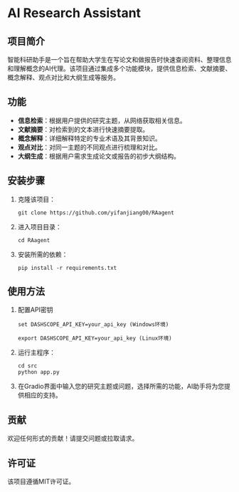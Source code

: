 # AI Research Assistant

## 项目简介

智能科研助手是一个旨在帮助大学生在写论文和做报告时快速查阅资料、整理信息和理解概念的AI代理。该项目通过集成多个功能模块，提供信息检索、文献摘要、概念解释、观点对比和大纲生成等服务。

## 功能

- **信息检索**：根据用户提供的研究主题，从网络获取相关信息。
- **文献摘要**：对检索到的文本进行快速摘要提取。
- **概念解释**：详细解释特定的专业术语及其背景知识。
- **观点对比**：对同一主题的不同观点进行梳理和对比。
- **大纲生成**：根据用户需求生成论文或报告的初步大纲结构。

## 安装步骤

1. 克隆该项目：
   ```
   git clone https://github.com/yifanjiang00/RAagent
   ```
2. 进入项目目录：
   ```
   cd RAagent
   ```
3. 安装所需的依赖：
   ```
   pip install -r requirements.txt
   ```

## 使用方法
1. 配置API密钥
   ```
   set DASHSCOPE_API_KEY=your_api_key (Windows环境)

   export DASHSCOPE_API_KEY=your_api_key (Linux环境)
   ```

2. 运行主程序：
   ```
   cd src
   python app.py
   ```
3. 在Gradio界面中输入您的研究主题或问题，选择所需的功能，AI助手将为您提供相应的支持。

## 贡献

欢迎任何形式的贡献！请提交问题或拉取请求。

## 许可证

该项目遵循MIT许可证。

